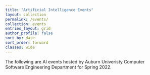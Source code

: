 ```yaml
---
title: "Artificial Intelligence Events"
layout: collection
permalink: /events/
collection: events
entries_layout: grid
author_profile: false
sort_by: date
sort_order: forward
classes: wide
---
```


The following are AI events hosted by Auburn Univeristy Computer Software Engineering Department for Spring 2022.
